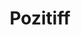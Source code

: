 ---
title: Pozitiff
hero:
  title: We’re  POZITIFF
  subtitle: Information Technology & Creative Digital Agency
  buttonurl: https://pozsite.netlify.app/
  background: /img/bg.png
references:
  buttonurl: https://pozsite.netlify.app/
vacancies:
  image: /img/vacancies.png
  title: Join our team
map: /img/map.png
contactimage: /img/contactusgirl.png
---